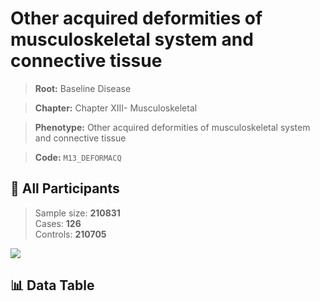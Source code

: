 # Other acquired deformities of musculoskeletal system and connective tissue

> **Root:** Baseline Disease  

> **Chapter:** Chapter XIII- Musculoskeletal  

> **Phenotype:** Other acquired deformities of musculoskeletal system and connective tissue  

> **Code:** `M13_DEFORMACQ`

## 🧪 All Participants  
> Sample size: **210831**  
> Cases: **126**  
> Controls: **210705**
<img src="/Sensitive/Figures/ALL/Baseline/M13_DEFORMACQ.png"/>

## 📊 Data Table
<CsvTableMRF src="/Sensitive/Data/ALL/Baseline/LG_M13_DEFORMACQ.csv"/>

